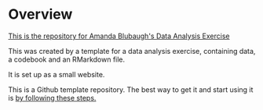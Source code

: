 # Overview

[This is the repository for Amanda Blubaugh's Data Analysis Exercise]( https://epid8060fall2019.github.io/Amanda_Blubaugh-dataanalysis/
)



This was created by a template for a data analysis exercise, containing data, a codebook and an RMarkdown file.

It is set up as a small website.

This is a Github template repository. The best way to get it and start using it is [by following these steps.](https://help.github.com/en/articles/creating-a-repository-from-a-template)